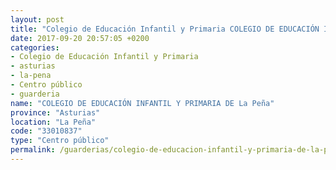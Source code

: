 ```yaml
---
layout: post
title: "Colegio de Educación Infantil y Primaria COLEGIO DE EDUCACIÓN INFANTIL Y PRIMARIA DE La Peña"
date: 2017-09-20 20:57:05 +0200
categories:
- Colegio de Educación Infantil y Primaria
- asturias
- la-pena
- Centro público
- guarderia
name: "COLEGIO DE EDUCACIÓN INFANTIL Y PRIMARIA DE La Peña"
province: "Asturias"
location: "La Peña"
code: "33010837"
type: "Centro público"
permalink: /guarderias/colegio-de-educacion-infantil-y-primaria-de-la-pena.html
---
```

